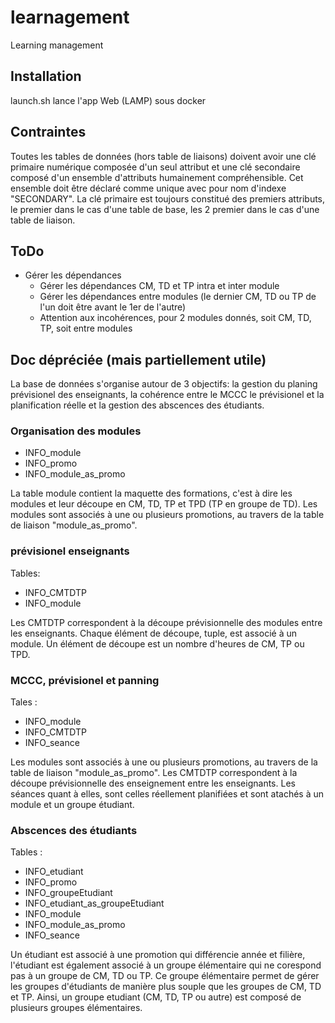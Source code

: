 # learnagement
Learning management

## Installation

launch.sh lance l'app Web (LAMP) sous docker


## Contraintes

Toutes les tables de données (hors table de liaisons) doivent avoir une clé primaire numérique composée d'un seul attribut et une clé secondaire composé d'un ensemble d'attributs humainement compréhensible.
Cet ensemble doit être déclaré comme unique avec pour nom d'indexe "SECONDARY".
La clé primaire est toujours constitué des premiers attributs, le premier dans le cas d'une table de base, les 2 premier dans le cas d'une table de liaison.

## ToDo

* Gérer les dépendances
  	* Gérer les dépendances CM, TD et TP intra et inter module
	* Gérer les dépendances entre modules (le dernier CM, TD ou TP de l'un doit être avant le 1er de l'autre)
	* Attention aux incohérences, pour 2 modules donnés, soit CM, TD, TP, soit entre modules


## Doc dépréciée (mais partiellement utile)

La base de données s'organise autour de 3 objectifs: la gestion du planing prévisionel des enseignants, la cohérence entre le MCCC le prévisionel et la planification réelle et la gestion des abscences des étudiants.

### Organisation des modules

* INFO_module
* INFO_promo
* INFO_module_as_promo

La table module contient la maquette des formations, c'est à dire les modules et leur découpe en CM, TD, TP et TPD (TP en groupe de TD).
Les modules sont associés à une ou plusieurs promotions, au travers de la table de liaison "module_as_promo".

### prévisionel enseignants

Tables:

* INFO_CMTDTP
* INFO_module

Les CMTDTP correspondent à la découpe prévisionnelle des modules entre les enseignants.
Chaque élément de découpe, tuple, est associé à un module.
Un élément de découpe est un nombre d'heures de CM, TP ou TPD.

### MCCC, prévisionel et panning

Tales :

* INFO_module
* INFO_CMTDTP
* INFO_seance

Les modules sont associés à une ou plusieurs promotions, au travers de la table de liaison "module_as_promo".
Les CMTDTP correspondent à la découpe prévisionnelle des enseignement entre les enseignants.
Les séances quant à elles, sont celles réellement planifiées et sont atachés à un module et un groupe étudiant.

### Abscences des étudiants

Tables :

* INFO_etudiant
* INFO_promo
* INFO_groupeEtudiant
* INFO_etudiant_as_groupeEtudiant
* INFO_module
* INFO_module_as_promo
* INFO_seance

Un étudiant est associé à une promotion qui différencie année et filière, l'étudiant est également associé à un groupe élémentaire qui ne corespond pas à un groupe de CM, TD ou TP. Ce groupe élémentaire permet de gérer les groupes d'étudiants de manière plus souple que les groupes de CM, TD et TP. Ainsi, un groupe etudiant (CM, TD, TP ou autre) est composé de plusieurs groupes élémentaires.
